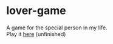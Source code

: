 # lover-game
A game for the special person in my life.  
Play it [here](escottrose01.github.io/lover-game) (unfinished)
